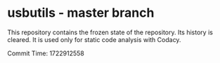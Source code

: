 # usbutils - master branch

This repository contains the frozen state of the repository.
Its history is cleared. It is used only for static code
analysis with Codacy.

Commit Time: 1722912558